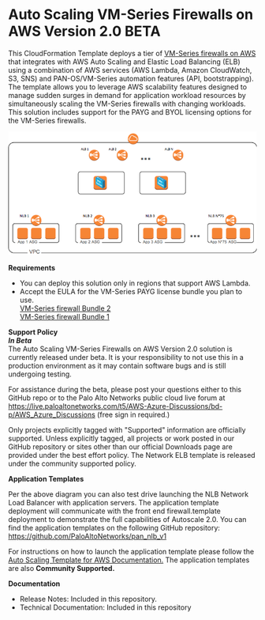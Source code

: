 # Auto Scaling VM-Series Firewalls on AWS Version 2.0 BETA
This CloudFormation Template deploys a tier of [VM-Series firewalls on AWS](https://aws.amazon.com/marketplace/seller-profile?id=0ed48363-5064-4d47-b41b-a53f7c937314) that integrates with AWS Auto Scaling and Elastic Load Balancing (ELB) using a combination of AWS services (AWS Lambda, Amazon CloudWatch, S3, SNS) and PAN-OS/VM-Series automation features (API, bootstrapping). The template allows you to leverage AWS scalability features designed to manage sudden surges in demand for application workload resources by simultaneously scaling the VM-Series firewalls with changing workloads.  This solution includes support for the PAYG and BYOL licensing options for the VM-Series firewalls. 

![alt text](/Version-2.0/cft_elb20.png?raw=true "Topology for the Auto Scaling VM-Series Firewalls on AWS Version 2.0")
 
**Requirements**
* You can deploy this solution only in regions that support AWS Lambda. 
* Accept the EULA for the VM-Series PAYG license bundle you plan to use.  
[VM-Series firewall Bundle 2](https://aws.amazon.com/marketplace/pp/B00PJ2V04O)  
[VM-Series firewall Bundle 1](https://aws.amazon.com/marketplace/pp/B00PJ2VDFA)  

**Support Policy**  
***In Beta***  
The Auto Scaling VM-Series Firewalls on AWS Version 2.0 solution is currently released under beta.  It is your responsibility to not use this in a production environment as it may contain software bugs and is still undergoing testing.
 
For assistance during the beta, please post your questions either to this GitHub repo or to the Palo Alto Networks public cloud live forum at https://live.paloaltonetworks.com/t5/AWS-Azure-Discussions/bd-p/AWS_Azure_Discussions (free sign in required.)
 
Only projects explicitly tagged with "Supported" information are officially supported. Unless explicitly tagged, all projects or work posted in our GitHub repository or sites other than our official Downloads page are provided under the best effort policy. The Network ELB template is released under the community supported policy.

**Application Templates**

Per the above diagram you can also test drive launching the NLB Network Load Balancer with application servers. The application template deployment will communicate with the front end firewall.template deployment to demonstrate the full capabilities of Autoscale 2.0. You can find the application templates on the following GitHub repository: https://github.com/PaloAltoNetworks/pan_nlb_v1

For instructions on how to launch the application template please follow the [Auto Scaling Template for AWS Documentation.](https://github.com/PaloAltoNetworks/aws-elb-autoscaling/blob/master/Version-2.0/Auto%20Scaling%20Template%20for%20AWS%20(Version%202.0).pdf)   The application templates are also **Community Supported.**



**Documentation**  
* Release Notes: Included in this repository.
* Technical Documentation: Included in this repository